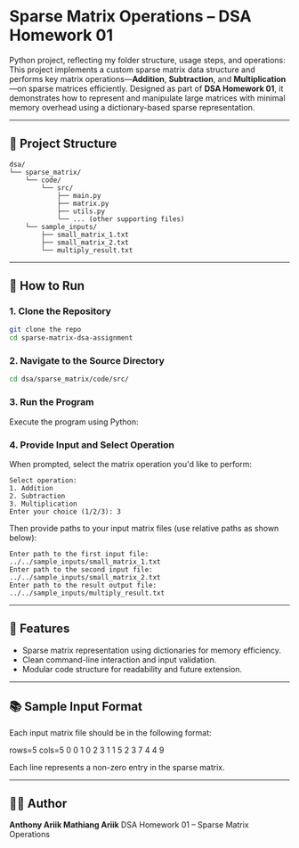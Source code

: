 # Sparse Matrix Operations – DSA Homework 01
Python project, reflecting my folder structure, usage steps, and operations:
This project implements a custom sparse matrix data structure and performs key matrix operations—**Addition**, **Subtraction**, and **Multiplication**—on sparse matrices efficiently. Designed as part of **DSA Homework 01**, it demonstrates how to represent and manipulate large matrices with minimal memory overhead using a dictionary-based sparse representation.

---

## 📁 Project Structure

```
dsa/
└── sparse_matrix/
    └── code/
        └── src/
            ├── main.py
            ├── matrix.py
            ├── utils.py
            └── ... (other supporting files)
    └── sample_inputs/
        ├── small_matrix_1.txt
        ├── small_matrix_2.txt
        └── multiply_result.txt
```

---

## 🚀 How to Run

### 1. Clone the Repository

```bash
git clone the repo
cd sparse-matrix-dsa-assignment
```

### 2. Navigate to the Source Directory

```bash
cd dsa/sparse_matrix/code/src/
```

### 3. Run the Program

Execute the program using Python:


### 4. Provide Input and Select Operation

When prompted, select the matrix operation you'd like to perform:

```
Select operation:
1. Addition
2. Subtraction
3. Multiplication
Enter your choice (1/2/3): 3
```

Then provide paths to your input matrix files (use relative paths as shown below):

```
Enter path to the first input file: ../../sample_inputs/small_matrix_1.txt
Enter path to the second input file: ../../sample_inputs/small_matrix_2.txt
Enter path to the result output file: ../../sample_inputs/multiply_result.txt
```

---

## 📌 Features

* Sparse matrix representation using dictionaries for memory efficiency.
* Clean command-line interaction and input validation.
* Modular code structure for readability and future extension.

---

## 📚 Sample Input Format

Each input matrix file should be in the following format:

rows=5
cols=5
0 0 1
0 2 3
1 1 5
2 3 7
4 4 9

Each line represents a non-zero entry in the sparse matrix.

---

## 🧑‍💻 Author

**Anthony Ariik Mathiang Ariik**
DSA Homework 01 – Sparse Matrix Operations
